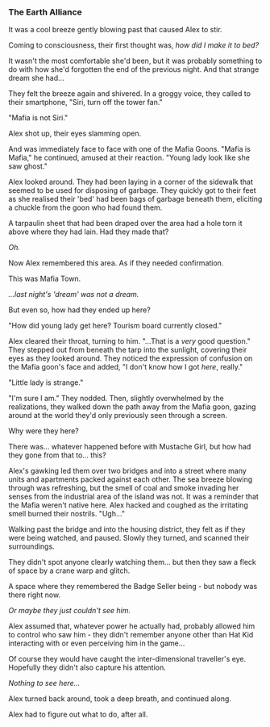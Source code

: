 ### The Earth Alliance

It was a cool breeze gently blowing past that caused Alex to stir.

Coming to consciousness, their first thought was, *how did I make it to bed?*

It wasn't the most comfortable she'd been, but it was probably something to do with how she'd forgotten the end of the previous night. And that strange dream she had...

They felt the breeze again and shivered. In a groggy voice, they called to their smartphone, "Siri, turn off the tower fan."

"Mafia is not Siri."

Alex shot up, their eyes slamming open.

And was immediately face to face with one of the Mafia Goons. "Mafia is Mafia," he continued, amused at their reaction. "Young lady look like she saw ghost."

Alex looked around. They had been laying in a corner of the sidewalk that seemed to be used for disposing of garbage. They quickly got to their feet as she realised their 'bed' had been bags of garbage beneath them, eliciting a chuckle from the goon who had found them.

A tarpaulin sheet that had been draped over the area had a hole torn it above where they had lain. Had they made that?

*Oh.*

Now Alex remembered this area. As if they needed confirmation.

This was Mafia Town.

*...last night's 'dream' was not a dream.*

But even so, how had they ended up here?

"How did young lady get here? Tourism board currently closed."

Alex cleared their throat, turning to him. "...That is a *very* good question." They stepped out from beneath the tarp into the sunlight, covering their eyes as they looked around. They noticed the expression of confusion on the Mafia goon's face and added, "I don't know how I got *here*, really."

"Little lady is strange."

"I'm sure I am." They nodded. Then, slightly overwhelmed by the realizations, they walked down the path away from the Mafia goon, gazing around at the world they'd only previously seen through a screen.

Why were they here?

There was... whatever happened before with Mustache Girl, but how had they gone from that to... this?

Alex's gawking led them over two bridges and into a street where many units and apartments packed against each other. The sea breeze blowing through was refreshing, but the smell of coal and smoke invading her senses from the industrial area of the island was not. It was a reminder that the Mafia weren't native here. Alex hacked and coughed as the irritating smell burned their nostrils. "Ugh..."

Walking past the bridge and into the housing district, they felt as if they were being watched, and paused. Slowly they turned, and scanned their surroundings.

They didn't spot anyone clearly watching them... but then they saw a fleck of space by a crane warp and glitch.

A space where they remembered the Badge Seller being - but nobody was there right now.

*Or maybe they just couldn't see him.*

Alex assumed that, whatever power he actually had, probably allowed him to control who saw him - they didn't remember anyone other than Hat Kid interacting with or even perceiving him in the game...

Of course they would have caught the inter-dimensional traveller's eye. Hopefully they didn't also capture his attention.

*Nothing to see here...*

Alex turned back around, took a deep breath, and continued along.

Alex had to figure out what to do, after all.
